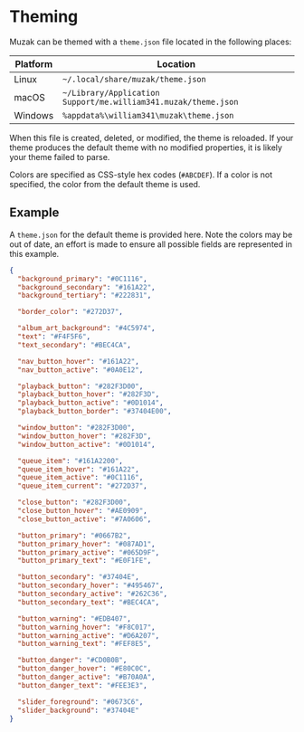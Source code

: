 # Theming
Muzak can be themed with a `theme.json` file located in the following places:

| Platform | Location                                                       |
|----------|----------------------------------------------------------------|
| Linux    | `~/.local/share/muzak/theme.json`                              |
| macOS    | `~/Library/Application Support/me.william341.muzak/theme.json` |
| Windows  | `%appdata%\william341\muzak\theme.json`                        |

When this file is created, deleted, or modified, the theme is reloaded. If your
theme produces the default theme with no modified properties, it is likely your
theme failed to parse.

Colors are specified as CSS-style hex codes (`#ABCDEF`). If a color is not
specified, the color from the default theme is used.

## Example
A `theme.json` for the default theme is provided here. Note the colors may be
out of date, an effort is made to ensure all possible fields are represented
in this example.

```json
{
  "background_primary": "#0C1116",
  "background_secondary": "#161A22",
  "background_tertiary": "#222831",

  "border_color": "#272D37",

  "album_art_background": "#4C5974",
  "text": "#F4F5F6",
  "text_secondary": "#BEC4CA",

  "nav_button_hover": "#161A22",
  "nav_button_active": "#0A0E12",

  "playback_button": "#282F3D00",
  "playback_button_hover": "#282F3D",
  "playback_button_active": "#0D1014",
  "playback_button_border": "#37404E00",

  "window_button": "#282F3D00",
  "window_button_hover": "#282F3D",
  "window_button_active": "#0D1014",

  "queue_item": "#161A2200",
  "queue_item_hover": "#161A22",
  "queue_item_active": "#0C1116",
  "queue_item_current": "#272D37",

  "close_button": "#282F3D00",
  "close_button_hover": "#AE0909",
  "close_button_active": "#7A0606",

  "button_primary": "#0667B2",
  "button_primary_hover": "#087AD1",
  "button_primary_active": "#065D9F",
  "button_primary_text": "#E0F1FE",

  "button_secondary": "#37404E",
  "button_secondary_hover": "#495467",
  "button_secondary_active": "#262C36",
  "button_secondary_text": "#BEC4CA",

  "button_warning": "#EDB407",
  "button_warning_hover": "#F8C017",
  "button_warning_active": "#D6A207",
  "button_warning_text": "#FEF8E5",

  "button_danger": "#CD0B0B",
  "button_danger_hover": "#E80C0C",
  "button_danger_active": "#B70A0A",
  "button_danger_text": "#FEE3E3",

  "slider_foreground": "#0673C6",
  "slider_background": "#37404E"
}
```
